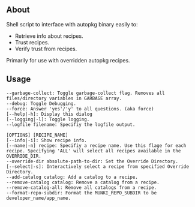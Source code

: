 ## About ##
Shell script to interface with autopkg binary easily to:
- Retrieve info about recipes.
- Trust recipes.
- Verify trust from recipes.

Primarily for use with overridden autopkg recipes.

## Usage ##

	--garbage-collect: Toggle garbage-collect flag. Removes all files/directory variables in GARBAGE array.
	--debug: Toggle Debugging.
	--force: Answer 'yes'/'y' to all questions. (aka force)
	[--help|-h]: Display this dialog
	[--logging|-l]: Toggle logging.
	--logfile filename: Specifiy the logfile output.

	[OPTIONS] [RECIPE_NAME]
	[--info|-i]: Show recipe info.
	[--name|-n] recipe: Specifiy a recipe name. Use this flage for each recipe. Specifying 'ALL' will select all recipes available in the OVERRIDE_DIR.
	--override-dir absolute-path-to-dir: Set the Override Directory.
	[--select|-s]: Interactively select a recipe from specified Override Directory.
	--add-catalog catalog: Add a catalog to a recipe.
	--remove-catalog catalog: Remove a catalog from a recipe.
	--remove-catalog-all: Remove all catalogs from a recipe.
	--format-repo-subdir: Format the MUNKI_REPO_SUBDIR to be developer_name/app_name.
